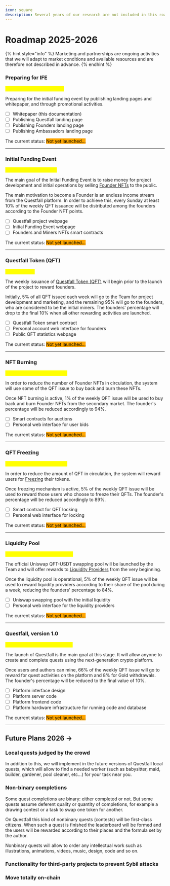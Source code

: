 ```yaml
---
icon: square
description: Several years of our research are not included in this roadmap.
---
```


# Roadmap 2025-2026

{% hint style="info" %}
Marketing and partnerships are ongoing activities that we will adapt to market conditions and available resources and are therefore not described in advance.
{% endhint %}

### Preparing for IFE

<mark style="color:yellow;">January 2025 - March 2025</mark>

Preparing for the initial funding event by publishing landing pages and whitepaper, and through promotional activities.

* [ ] Whitepaper (this documentation)
* [ ] Publishing Questfall landing page
* [ ] Publishing Founders landing page
* [ ] Publishing Ambassadors landing page

The current status: <mark style="background-color:orange;">Not yet launched...</mark>&#x20;

***

### Initial Funding Event

<mark style="color:yellow;">March 2025 - April 2025</mark>

The main goal of the Initial Funding Event is to raise money for project development and initial operations by selling [Founder NFTs](../assets/founder-nfts.md) to the public.

The main motivation to become a Founder is an endless income stream from the Questfall platform. In order to achieve this, every Sunday at least 10% of the weekly QFT issuance will be distributed among the founders according to the Founder NFT points.

* [ ] Questfall project webpage
* [ ] Initial Funding Event webpage&#x20;
* [ ] Founders and Miners NFTs smart contracts

The current status: <mark style="background-color:orange;">Not yet launched...</mark>&#x20;

***

### Questfall Token (QFT)&#x20;

<mark style="color:yellow;">Right after IFE</mark>

The weekly issuance of [Questfall Token (QFT)](../assets/questfall-tokens-qft.md) will begin prior to the launch of the project to reward founders.&#x20;

Initially, 5% of all QFT issued each week will go to the Team for project development and marketing, and the remaining 95% will go to the founders, who are considered to be the initial miners. The founders' percentage will drop to the final 10% when all other rewarding activities are launched.

* [ ] Questfall Token smart contract
* [ ] Personal account web interface for founders
* [ ] Public QFT statistics webpage

The current status: <mark style="background-color:orange;">Not yet launched...</mark>&#x20;

***

### NFT Burning

<mark style="color:yellow;">June 2025 - September 2025</mark>

In order to reduce the number of Founder NFTs in circulation, the system will use some of the QFT issue to buy back and burn these NFTs.

Once NFT burning is active, 1% of the weekly QFT issue will be used to buy back and burn Founder NFTs from the secondary market.
The founder's percentage will be reduced accordingly to 94%.

* [ ] Smart contracts for auctions
* [ ] Personal web interface for user bids

The current status: <mark style="background-color:orange;">Not yet launched...</mark>&#x20;

***

### QFT Freezing

<mark style="color:yellow;">June 2025 - September 2025</mark>

In order to reduce the amount of QFT in circulation, the system will reward users for [Freezing](../infrastructure/qft-freezing.md) their tokens.

Once freezing mechanism is active, 5% of the weekly QFT issue will be used to reward those users who choose to freeze their QFTs. The founder's percentage will be reduced accordingly to 89%.

* [ ] Smart contract for QFT locking
* [ ] Personal web interface for locking

The current status: <mark style="background-color:orange;">Not yet launched...</mark>&#x20;

***

### Liquidity Pool

<mark style="color:yellow;">2 weeks prior to platform launch</mark>

The official Uniswap QFT-USDT swapping pool will be launched by the Team and will offer rewards to [Liquidity Providers](../infrastructure/liquidity-providers.md) from the very beginning.

Once the liquidity pool is operational, 5% of the weekly QFT issue will be used to reward liquidity providers according to their share of the pool during a week, reducing the founders' percentage to 84%.

* [ ] Uniswap swapping pool with the initial liquidity
* [ ] Personal web interface for the liquidity providers

The current status: <mark style="background-color:orange;">Not yet launched...</mark>&#x20;

***


### Questfall, version 1.0

<mark style="color:yellow;">October 2025 - December 2025</mark>

The launch of Questfall is the main goal at this stage. It will allow anyone to create and complete quests using the next-generation crypto platform.

Once users and authors can mine, 66% of the weekly QFT issue will go to reward for quest activities on the platform and 8% for Gold withdrawals. The founder's percentage will be reduced to the final value of 10%.

* [ ] Platform interface design
* [ ] Platform server code
* [ ] Platform frontend code
* [ ] Platform hardware infrastructure for running code and database&#x20;

The current status: <mark style="background-color:orange;">Not yet launched...</mark>&#x20;

***


## Future Plans 2026 ->

### Local quests judged by the crowd

In addition to this, we will implement in the future versions of Questfall local quests, which will allow to find a needed worker (such as babysitter, maid, builder, gardener, pool cleaner, etc...) for your task near you.

### Non-binary completions

Some quest completions are binary: either completed or not. But some quests assume deferent quality or quantity of completions, for example a drawing contest or a task to swap one token for another.

On Questfall this kind of nonbinary quests (contests) will be first-class citizens. When such a quest is finished the leaderboard will be formed and the users will be rewarded according to their places and the formula set by the author.

Nonbinary quests will allow to order any intellectual work such as illustrations, animations, videos, music, design, code and so on.

### Functionality for third-party projects to prevent Sybil attacks

### Move totally on-chain
